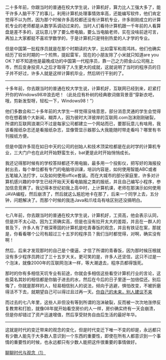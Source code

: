 <p>二十多年前，你跟当时的普通在校大学生说，计算机好，算力比人工强大多了，能干许多人脑干不了的事儿，利用计算机处理事情效率高，还能编写软件，他们肯定觉得不以为然，因为那个时候许多高校都还没有计算机专业，许多刚刚成立的计算机专业的老师都是从数学系调动过来的，当时人们看待计算机跟一千年前的人看算盘是差不多的，这玩意儿学了要么修电脑，要么当电脑老师，实在没啥前途可言，再加上大家都挺不喜欢学数学的，于是计算机只是特别热爱的人才学的专业。</p><p>但是中国第一批程序员就是在那个时期读的大学，比如雷军和周鸿祎，他们也确实经历了较长时期的一个煎熬，提起雷军，现在的小朋友除了小米就只知道are you OK？却不知道他是最晚成功的中国第一代程序员，靠一己之力把金山公司拖上市，然后变身投资人之后才取得了人生更大的成就，这就说明了当时的程序员的日子并不好过，许多人就是这样计算机毕业，然后转行干别的了。</p><hr/><p>十多年前，你去跟当时的普通在校大学生说，计算机好，互联网已经到来，赶紧打开你的Windows98冲浪去吧！（此处应有朴树的经典歌词做背景音“穿新衣吧，哦，剪新发型呀，轻松一下，Windows98！”）</p><p>他们多数会和二十多年前的大学生一样觉得没啥意思，部分消息灵通的学生会觉得你在想着搞个大新闻，糊弄人，因为彼时大洋彼岸的互联网.com泡沫刚刚破裂，所谓的互联网浪潮只不过是每家公司都建立一个网站而已，要那玩意儿有啥用，我该看报纸杂志还是看报纸杂志，显像管显示器那么大我能随时带走看吗？哪里有书刊报纸方便。</p><p>但是中国许多现在如日中天的公司的创始人和技术顶梁柱都是在此时学的计算机专业，三大门户也在此时开始野蛮生长，bat更是此时开始悄悄成长。</p><p>我还记得那时候有的学校答辩都还不用电脑，最多用一个投影仪，把写好的海报投射出去，每个单位都有专门的电脑培训课，培训内容是，如何使用智能ABC或者五笔输入法打字，以及如何使用office套装。而在大城市的部分家庭里，许多对计算机感兴趣的中学生已经开始天天看电脑报之类的报纸，并且自己编写小程序，参加信息竞赛了。我记得本世纪初我上高中时，上计算机课，老师在那演示如何使用JAVA编程，然后崩溃了，然后就这么尴尬地卡在那了，后来一个同学上去，五分钟，问题解决了。而那个时候的我连Java和爪哇岛有啥区别还没搞明白。</p><hr/><p>七八年前，你去跟当时的普通在校大学生说，计算机好，工资高，他会表示认同，但是并不太心动，因为工资确实高，但是也没有拉开太大的差距，并且在一群人的普及下，许多人有了根深蒂固的计算机是吃青春饭的观念，并且有铁证在案，那就是，你看看哪个公司有超过三十五岁的程序员？我们当时都觉得，对啊，确实没有啊！</p><p>然后，后来才发现那时的自己是个傻逼，才信了所谓的青春饭，因为那时候压根就没有多少程序员跨过了三十五岁大关。更可笑的是，许多人还坚信，这只不过是一个泡沫，就像2000年的互联网泡沫一样，等大潮退去，程序员都得饿死。</p><p>那时的你有多相信天坑专业有前途，你就会多相信这些看空计算机行业的言论，这些莫名其妙的相信都是你脑子进去的水，然后在今后的日子里逐一加倍偿还。别后悔了，你就是那样的人，轻易相信别人的说法，倾向于逃避，惧怕改变，不被折磨得活不下去，就期望自己可以得过且过再一天。<a href="https://zhuanlan.zhihu.com/p/34479790" class="internal">你自己的未来，别人建议不来</a></p><p>而过去的七八年里，这些人非但没有等到所谓的泡沫破裂，反而被一次次地涨停反复教育和打脸，就像08年就开始看空房价的人一样，房价确实终有一天会崩溃，但是你却错过了资产迅速增值，然后享受财务自由后生活的最好年华。</p><hr/><p>这就是时代的变迁带来的观念的变化，但是时代变迁下唯一不变的却是，永远都只有少数人能先于大多数人意识到一个东西的重要性，即使在所有人都意识到一个事情的重要性的时候，也永远都只有少数人能把这件很重要的事情做好。</p><p><a href="https://zhuanlan.zhihu.com/p/34430669" class="internal">聊聊时代与观念（1）</a></p>